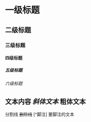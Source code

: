 # 一级标题
## 二级标题
### 三级标题
#### 四级标题
##### 五级标题
###### 六级标题
文本内容
*斜体文本*
**粗体文本**
---
分割线
~~删除线~~
[^脚注] 要脚注的文本